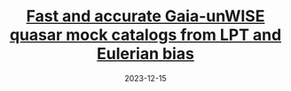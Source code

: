 ---
title: "[Fast and accurate Gaia-unWISE quasar mock catalogs from LPT and Eulerian bias
](https://arxiv.org/abs/2509.15890)"
collection: publications
# permalink: 'https://arxiv.org/abs/2412.06886'
excerpt: 'We present  full-sky quasar spectrophotometric mock catalogs with smooth redshift evolution from  to , tailored to analyze the Gaia-unWISE Quasar Catalog (Quaia). In particular, we apply a novel hierarchical nonlocal nonlinear bias scheme (Hicobian) to dark matter fields generated through Augmented Lagrangian Perturbation Theory on the lightcone (WebON code), calibrating the free parameters of the bias model on Abacus quasar HOD mock catalogs tuned to reproduce DESI Early Data Release observations in real and redshift space. After having obtained such accurate spectroscopic catalogs, we inject in the mocks the observational effects characterizing the Quaia catalog: (i) spectrophotometric redshift uncertainties, (ii) the angular selection function, and (iii) the redshift number counts distribution. We assess the accuracy of our catalogs by validating a number of summary statistics: the full-sky QSO maps, the redshift uncertainty distributions as a function of redshift, the redshift  distribution, the angular power spectra and their normalized covariance matrices, and the angular two-point correlation functions. We find excellent agreement between these metrics from the mocks and from the Quaia catalog. We publicly release the mock catalogs to the community.'
date: 2023-12-15
venue: 'arXiv preprint'
# paperurl: 'https://journals.aps.org/prd/pdf/10.1103/PhysRevD.108.124037'
citation: 'Sinigaglia, Francesco et al. (2025). &quot;Fast and accurate Gaia-unWISE quasar mock catalogs from LPT and Eulerian bias&quot; arXiv preprint.'
---